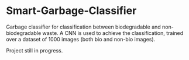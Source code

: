 # Smart-Garbage-Classifier

Garbage classifier for classification between biodegradable and non-biodegradable waste. A CNN is used to achieve the classification, trained over a dataset of 1000 images (both bio and non-bio images). 

Project still in progress.
